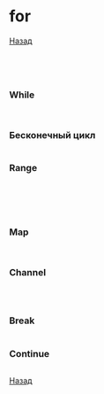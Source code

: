 # for

[Назад][back]

```python

```

```python

```

```python

```

```python

```

### While

```python

```

```python

```

### Бесконечный цикл

```python

```

### Range

```python

```

```python

```

```python

```

```python

```

```python

```

### Map

```python

```

```python

```

### Channel

```python

```

```python

```

```python

```

### Break

```python

```

### Continue

```python

```

[Назад][back]

[back]: <.> "Назад к оглавлению"